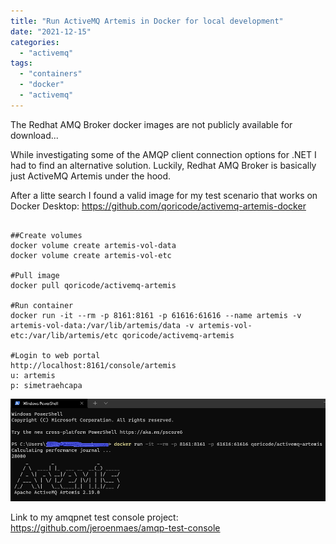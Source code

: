 ```yaml
---
title: "Run ActiveMQ Artemis in Docker for local development"
date: "2021-12-15"
categories: 
  - "activemq"
tags: 
  - "containers"
  - "docker"
  - "activemq"
---
```


The Redhat AMQ Broker docker images are not publicly available for download...

While investigating some of the AMQP client connection options for .NET I had to find an alternative solution.
Luckily, Redhat AMQ Broker is basically just ActiveMQ Artemis under the hood.

After a litte search I found a valid image for my test scenario that works on Docker Desktop: https://github.com/qoricode/activemq-artemis-docker

```

##Create volumes
docker volume create artemis-vol-data
docker volume create artemis-vol-etc

#Pull image
docker pull qoricode/activemq-artemis

#Run container
docker run -it --rm -p 8161:8161 -p 61616:61616 --name artemis -v artemis-vol-data:/var/lib/artemis/data -v artemis-vol-etc:/var/lib/artemis/etc qoricode/activemq-artemis

#Login to web portal
http://localhost:8161/console/artemis
u: artemis 
p: simetraehcapa

```
![](artemismqdocker.png)

Link to my amqpnet test console project: https://github.com/jeroenmaes/amqp-test-console